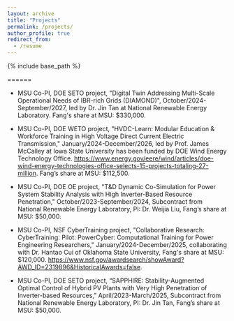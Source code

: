 ```yaml
---
layout: archive
title: "Projects"
permalink: /projects/
author_profile: true
redirect_from:
  - /resume
---
```


{% include base_path %}

======
* MSU Co-PI, DOE SETO project, "Digital Twin Addressing Multi-Scale Operational Needs of IBR-rich Grids (DIAMOND)", October/2024-September/2027, led by Dr. Jin Tan at National Renewable Energy Laboratory. Fang's share at MSU: $330,000.

* MSU Co-PI, DOE WETO project, "HVDC-Learn: Modular Education & Workforce Training in High Voltage Direct Current Electric Transmission," January/2024-December/2026, led by Prof. James McCalley at Iowa State University has been funded by DOE Wind Energy Technology Office. https://www.energy.gov/eere/wind/articles/doe-wind-energy-technologies-office-selects-15-projects-totaling-27-million. Fang’s share at MSU: $112,500.

* MSU Co-PI, DOE OE project, "T&D Dynamic Co-Simulation for Power System Stability Analysis with High Inverter-Based Resource Penetration," October/2023-September/2024, Subcontract from National Renewable Energy Laboratory, PI: Dr. Weijia Liu, Fang’s share at MSU: $50,000.

* MSU Co-PI, NSF CyberTraining project, "Collaborative Research: CyberTraining: Pilot: PowerCyber: Computational Training for Power Engineering Researchers," January/2024-December/2025, collaborating with Dr. Hantao Cui of Oklahoma State University, Fang's share at MSU: $120,000. https://www.nsf.gov/awardsearch/showAward?AWD_ID=2319896&HistoricalAwards=false. 

* MSU Co-PI, DOE SETO project, “SAPPHIRE: Stability-Augmented Optimal Control of Hybrid PV Plants with Very High Penetration of Inverter-based Resources,” April/2023-March/2025, Subcontract from National Renewable Energy Laboratory, PI: Dr. Jin Tan, Fang’s share at MSU: $50,000.

